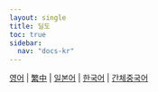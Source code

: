 ```yaml
---
layout: single
title: 딜도
toc: true
sidebar:
  nav: "docs-kr"
---
```

[영어](/dancexr/features/dildo) | [繁中](/tw/dancexr/features/dildo) | [일본어](/jp/dancexr/features/dildo) | [한국어](/kr/dancexr/features/dildo) | [간체중국어](/zh/dancexr/features/dildo)